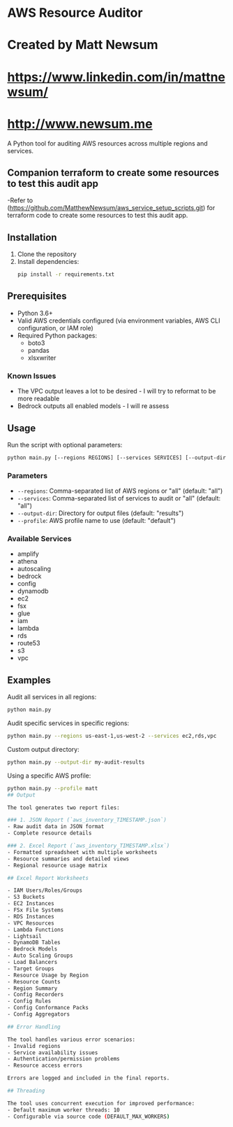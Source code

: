 # AWS Resource Auditor
# Created by Matt Newsum 
# https://www.linkedin.com/in/mattnewsum/
# http://www.newsum.me

A Python tool for auditing AWS resources across multiple regions and services.

## Companion terraform to create some resources to test this audit app

-Refer to (https://github.com/MatthewNewsum/aws_service_setup_scripts.git) for terraform code to create some resources to test this audit app.

## Installation

1. Clone the repository
2. Install dependencies:
   ```bash
   pip install -r requirements.txt
   ```

## Prerequisites

- Python 3.6+
- Valid AWS credentials configured (via environment variables, AWS CLI configuration, or IAM role)
- Required Python packages:
  - boto3
  - pandas
  - xlsxwriter

### Known Issues

- The VPC output leaves a lot to be desired - I will try to reformat to be more readable
- Bedrock outputs all enabled models - I will re assess

## Usage

Run the script with optional parameters:

```bash
python main.py [--regions REGIONS] [--services SERVICES] [--output-dir OUTPUT_DIR] [--profile AWS_PROFILE_NAME]
```

### Parameters

- `--regions`: Comma-separated list of AWS regions or "all" (default: "all")
- `--services`: Comma-separated list of services to audit or "all" (default: "all")
- `--output-dir`: Directory for output files (default: "results")
- `--profile`: AWS profile name to use (default: "default")

### Available Services

- amplify
- athena
- autoscaling
- bedrock
- config
- dynamodb
- ec2
- fsx
- glue
- iam
- lambda
- rds
- route53
- s3
- vpc

## Examples

Audit all services in all regions:
```bash
python main.py
```

Audit specific services in specific regions:
```bash
python main.py --regions us-east-1,us-west-2 --services ec2,rds,vpc
```

Custom output directory:
```bash
python main.py --output-dir my-audit-results
```
Using a specific AWS profile:
```bash
python main.py --profile matt
## Output

The tool generates two report files:

### 1. JSON Report (`aws_inventory_TIMESTAMP.json`)
- Raw audit data in JSON format
- Complete resource details

### 2. Excel Report (`aws_inventory_TIMESTAMP.xlsx`)
- Formatted spreadsheet with multiple worksheets
- Resource summaries and detailed views
- Regional resource usage matrix

## Excel Report Worksheets

- IAM Users/Roles/Groups
- S3 Buckets
- EC2 Instances
- FSx File Systems
- RDS Instances
- VPC Resources
- Lambda Functions
- Lightsail
- DynamoDB Tables
- Bedrock Models
- Auto Scaling Groups
- Load Balancers
- Target Groups
- Resource Usage by Region
- Resource Counts
- Region Summary
- Config Recorders
- Config Rules
- Config Conformance Packs
- Config Aggregators

## Error Handling

The tool handles various error scenarios:
- Invalid regions
- Service availability issues
- Authentication/permission problems
- Resource access errors

Errors are logged and included in the final reports.

## Threading

The tool uses concurrent execution for improved performance:
- Default maximum worker threads: 10
- Configurable via source code (DEFAULT_MAX_WORKERS)

